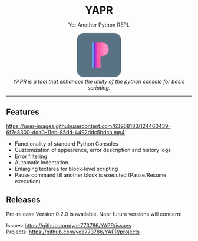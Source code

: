 
<div align="center"><h1 style="margin-bottom:0">YAPR</h1>
  <p>Yet Another Python REPL</p></div>

<p align="center">
  <img src="./resources/icons/256x256.png" alt="YAPR-logo" width="120px" height="120px"/>
  <br>
  <i>YAPR is a tool that enhances the utility of the python console for basic scripting.</i>
  <br>
</p>
<hr>

## Features
https://user-images.githubusercontent.com/63968183/124460439-6f7e8300-dda0-11eb-85dd-4492ddc5bdca.mp4

* Functionality of standard Python Consoles
* Cuztomization of appearence, error description and history logs
* Error filtering
* Automatic indentation
* Enlarging textarea for block-level scripting
* Pause command till another block is executed (Pause/Resume execution)

## Releases
 Pre-release Version 0.2.0 is available. Near future versions will concern:

Issues: https://github.com/yde773786/YAPR/issues <br>
Projects: https://github.com/yde773786/YAPR/projects
